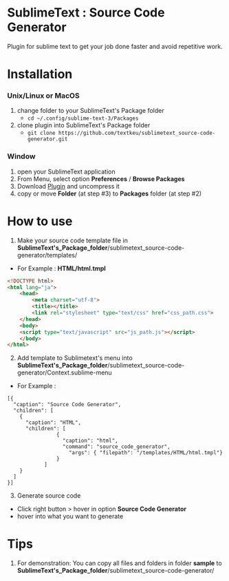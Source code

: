 # SublimeText : Source Code Generator

Plugin for sublime text to get your job done faster and avoid repetitive work.

# Installation 
### Unix/Linux or MacOS
1. change folder to your SublimeText's Package folder
    - `cd ~/.config/sublime-text-3/Packages`
2. clone plugin into SublimeText's Package folder
    - `git clone https://github.com/textkeu/sublimetext_source-code-generator.git`
### Window
1. open your SublimeText application
2. From Menu, select option **Preferences** / **Browse Packages**
3. Download [Plugin](https://github.com/textkeu/sublimetext_source-code-generator) and uncompress it
4. copy or move **Folder** (at step #3) to **Packages** folder (at step #2)

# How to use
1. Make your source code template file in **SublimeText's_Package_folder**/sublimetext_source-code-generator/templates/
* For Example :  **HTML/html.tmpl**
```html
<!DOCTYPE html>
<html lang="ja">
    <head>
        <meta charset="utf-8">
        <title></title>
        <link rel="stylesheet" type="text/css" href="css_path.css">
    </head>
    <body>
    <script type="text/javascript" src="js_path.js"></script>
    </body>
</html>

```

2. Add template to Sublimetext's menu into **SublimeText's_Package_folder**/sublimetext_source-code-generator/Context.sublime-menu
* For Example :  
````
[{
  "caption": "Source Code Generator",
  "children": [
    {
      "caption": "HTML",
      "children": [
                {
                  "caption": "html",
                  "command": "source_code_generator",
                    "args": { "filepath": "/templates/HTML/html.tmpl"}
                }
            ]
    }
  ]
}]

````
3. Generate source code
* Click right button > hover in option **Source Code Generator**
* hover into what you want to generate

# Tips
1. For demonstration: You can copy all files and folders in folder **sample** to **SublimeText's_Package_folder**/sublimetext_source-code-generator/